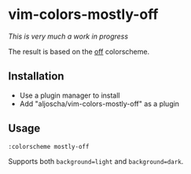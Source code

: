 # vim-colors-mostly-off

*This is very much a work in progress*

The result is based on the [off][] colorscheme.

[off]: https://github.com/pbrisbin/vim-colors-off

## Installation

- Use a plugin manager to install
- Add "aljoscha/vim-colors-mostly-off" as a plugin

## Usage

```
:colorscheme mostly-off
```

Supports both `background=light` and `background=dark`.
